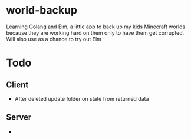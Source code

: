 # world-backup
Learning Golang and Elm, a little app to back up my kids Minecraft worlds
because they are working hard on them only to have them get corrupted. Will
also use as a chance to try out Elm

# Todo

## Client
* After deleted update folder on state from returned data

## Server
* 